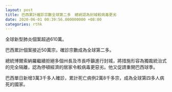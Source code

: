```yaml
---
layout: post
title: 巴西累計確診宗數全球第二多　總統認為封城較病毒更劣
date: 2020-06-01 00:39:56.000000000 +08:00
categories: rthk
---
```


全球新型肺炎個案超過610萬。

巴西累計個案接近50萬宗，確診宗數成為全球第二多。

總統博爾索納羅繼續拒絕多個州長及市長呼籲進行封城，將措施形容為獨裁統治式的完全隔離，認為停頓經濟的居家令較病毒更惡劣。他又促請重開巴西球季。

巴西單日新增3萬3千多人確診，累計死亡病例2萬8千多宗，成為全球第四多人病死的國家。
